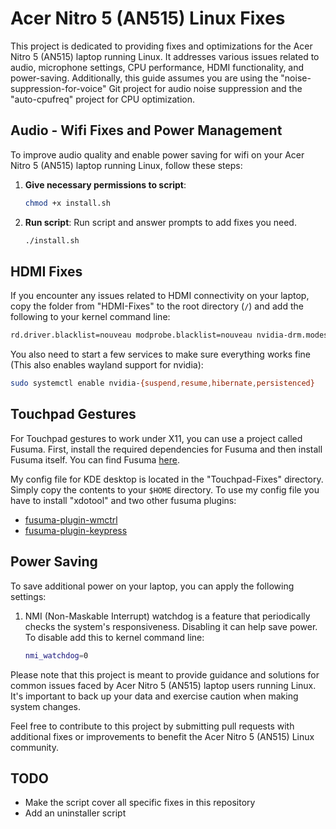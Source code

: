 # Acer Nitro 5 (AN515) Linux Fixes

This project is dedicated to providing fixes and optimizations for the Acer Nitro 5 (AN515) laptop running Linux. It addresses various issues related to audio, microphone settings, CPU performance, HDMI functionality, and power-saving. Additionally, this guide assumes you are using the "noise-suppression-for-voice" Git project for audio noise suppression and the "auto-cpufreq" project for CPU optimization.

## Audio - Wifi Fixes and Power Management

To improve audio quality and enable power saving for wifi on your Acer Nitro 5 (AN515) laptop running Linux, follow these steps:

1. **Give necessary permissions to script**:
    ```bash
   chmod +x install.sh
   ```

2. **Run script**: Run script and answer prompts to add fixes you need.
   ```bash
   ./install.sh
   ```

## HDMI Fixes

If you encounter any issues related to HDMI connectivity on your laptop, copy the folder from "HDMI-Fixes" to the root directory (`/`) and add the following to your kernel command line:

   ```bash
   rd.driver.blacklist=nouveau modprobe.blacklist=nouveau nvidia-drm.modeset=1
   ```

You also need to start a few services to make sure everything works fine (This also enables wayland support for nvidia):

   ```bash
   sudo systemctl enable nvidia-{suspend,resume,hibernate,persistenced}
   ```

## Touchpad Gestures

For Touchpad gestures to work under X11, you can use a project called Fusuma. First, install the required dependencies for Fusuma and then install Fusuma itself. You can find Fusuma [here](https://github.com/iberianpig/fusuma).

My config file for KDE desktop is located in the "Touchpad-Fixes" directory. Simply copy the contents to your `$HOME` directory. To use my config file you have to install "xdotool" and two other fusuma plugins:

- [fusuma-plugin-wmctrl](https://github.com/iberianpig/fusuma-plugin-wmctrl)
- [fusuma-plugin-keypress](https://github.com/iberianpig/fusuma-plugin-keypress)


## Power Saving

To save additional power on your laptop, you can apply the following settings:

1. NMI (Non-Maskable Interrupt) watchdog is a feature that periodically checks the system's responsiveness. Disabling it can help save power. To disable add this to kernel command line:

   ```bash
   nmi_watchdog=0
   ```

Please note that this project is meant to provide guidance and solutions for common issues faced by Acer Nitro 5 (AN515) laptop users running Linux. It's important to back up your data and exercise caution when making system changes.

Feel free to contribute to this project by submitting pull requests with additional fixes or improvements to benefit the Acer Nitro 5 (AN515) Linux community.

## TODO
- Make the script cover all specific fixes in this repository
- Add an uninstaller script
